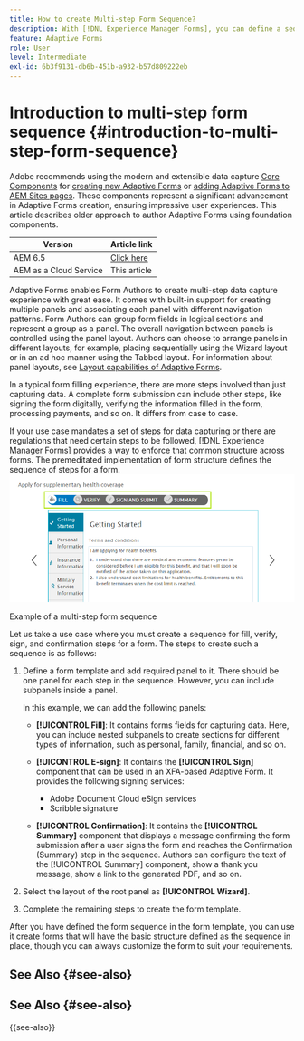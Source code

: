 ```yaml
---
title: How to create Multi-step Form Sequence?
description: With [!DNL Experience Manager Forms], you can define a sequence of form panels for the users to navigate and fill an Adaptive Form.
feature: Adaptive Forms
role: User
level: Intermediate
exl-id: 6b3f9131-db6b-451b-a932-b57d809222eb
---
```

# Introduction to multi-step form sequence {#introduction-to-multi-step-form-sequence}

<span class="preview"> Adobe recommends using the modern and extensible data capture [Core Components](https://experienceleague.adobe.com/docs/experience-manager-core-components/using/adaptive-forms/introduction.html) for [creating new Adaptive Forms](/help/forms/creating-adaptive-form-core-components.md) or [adding Adaptive Forms to AEM Sites pages](/help/forms/create-or-add-an-adaptive-form-to-aem-sites-page.md). These components represent a significant advancement in Adaptive Forms creation, ensuring impressive user experiences. This article describes older approach to author Adaptive Forms using foundation components. </span>

| Version | Article link |
| -------- | ---------------------------- |
| AEM 6.5  |    [Click here](https://experienceleague.adobe.com/docs/experience-manager-65/forms/adaptive-forms-basic-authoring/introduction-form-sequence.html)                  |
| AEM as a Cloud Service     | This article         |

Adaptive Forms enables Form Authors to create multi-step data capture experience with great ease. It comes with built-in support for creating multiple panels and associating each panel with different navigation patterns. Form Authors can group form fields in logical sections and represent a group as a panel. The overall navigation between panels is controlled using the panel layout. Authors can choose to arrange panels in different layouts, for example, placing sequentially using the Wizard layout or in an ad hoc manner using the Tabbed layout. For information about panel layouts, see [Layout capabilities of Adaptive Forms](layout-capabilities-adaptive-forms.md).

In a typical form filling experience, there are more steps involved than just capturing data. A complete form submission can include other steps, like signing the form digitally, verifying the information filled in the form, processing payments, and so on. It differs from case to case.

If your use case mandates a set of steps for data capturing or there are regulations that need certain steps to be followed, [!DNL Experience Manager Forms] provides a way to enforce that common structure across forms. The premeditated implementation of form structure defines the sequence of steps for a form. ![Example of a multi-step form sequence](assets/formpipeline.png)

Example of a multi-step form sequence

Let us take a use case where you must create a sequence for fill, verify, sign, and confirmation steps for a form. The steps to create such a sequence is as follows:

1. Define a form template and add required panel to it. There should be one panel for each step in the sequence. However, you can include subpanels inside a panel.

   In this example, we can add the following panels:

    * **[!UICONTROL Fill]**: It contains forms fields for capturing data. Here, you can include nested subpanels to create sections for different types of information, such as personal, family, financial, and so on.   

    <!--* **[!UICONTROL Verify]**: It contains the **[!UICONTROL Verify]** component that can be used in an XFA-based Adaptive Form. It displays the information captured in the Fill panel in read-only mode for verification.-->  

    
    * **[!UICONTROL E-sign]**: It contains the **[!UICONTROL Sign]** component that can be used in an XFA-based Adaptive Form. It provides the following signing services:

        * Adobe Document Cloud eSign services
        * Scribble signature

    * **[!UICONTROL Confirmation]**: It contains the **[!UICONTROL Summary]** component that displays a message confirming the form submission after a user signs the form and reaches the Confirmation (Summary) step in the sequence. Authors can configure the text of the [!UICONTROL Summary] component, show a thank you message, show a link to the generated PDF, and so on.

1. Select the layout of the root panel as **[!UICONTROL Wizard]**.
1. Complete the remaining steps to create the form template. <!-- For more information, see [Creating a custom Adaptive Form template](custom-adaptive-forms-templates.md). -->

After you have defined the form sequence in the form template, you can use it create forms that will have the basic structure defined as the sequence in place, though you can always customize the form to suit your requirements.

## See Also {#see-also}


## See Also {#see-also}

{{see-also}}
